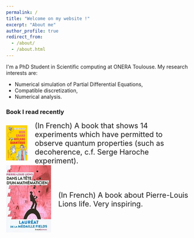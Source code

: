 ```yaml
---
permalink: /
title: "Welcome on my website !"
excerpt: "About me"
author_profile: true
redirect_from: 
  - /about/
  - /about.html
---
```


I'm a PhD Student in Scientific computing at ONERA Toulouse. My research interests are: 
- Numerical simulation of Partial Differential Equations,
- Compatible discretization,
- Numerical analysis.

### Book I read recently

<!-- <img style="float: left; width=50%; height=50%" src="images/bobroff.jpg"> -->
 
<html>
  <head>
    <style>
      .container {
        display: flex;
        align-items: center;
        justify-content: center
      }
      img {
        max-width: 100%;
        width: 200px;
      }
      .image {
        flex-basis: 40%
      }
      .text {
        font-size: 20px;
        padding-left: 20px;
      }
    </style>
  </head>
  <body>
    <div class="container">
      <div class="image">
        <img src="images/bobroff.jpg">
      </div>
      <div class="text">
        (In French) A book that shows 14 experiments which have permitted 
        to observe quantum properties (such as decoherence, c.f. Serge Haroche experiment). 
      </div>
    </div>
    <div class="container">
      <div class="image">
        <img src="images/pll.jpg">
      </div>
      <div class="text">
        (In French) A book about Pierre-Louis Lions life. Very inspiring.  
      </div>
    </div>
  </body>
</html>